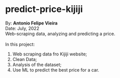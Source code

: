 # predict-price-kijiji<br>
By: <b>Antonio Felipe Vieira</b><br>
Date: July, 2022<br>
Web-scraping data, analyzing and predicting a price.<br>
<br>
In this project:<br>

1) Web scraping data fro Kijiji website;<br>
2) Clean Data;<br>
3) Analysis of the dataset;<br>
4) Use ML to predict the best price for a car.<br>

